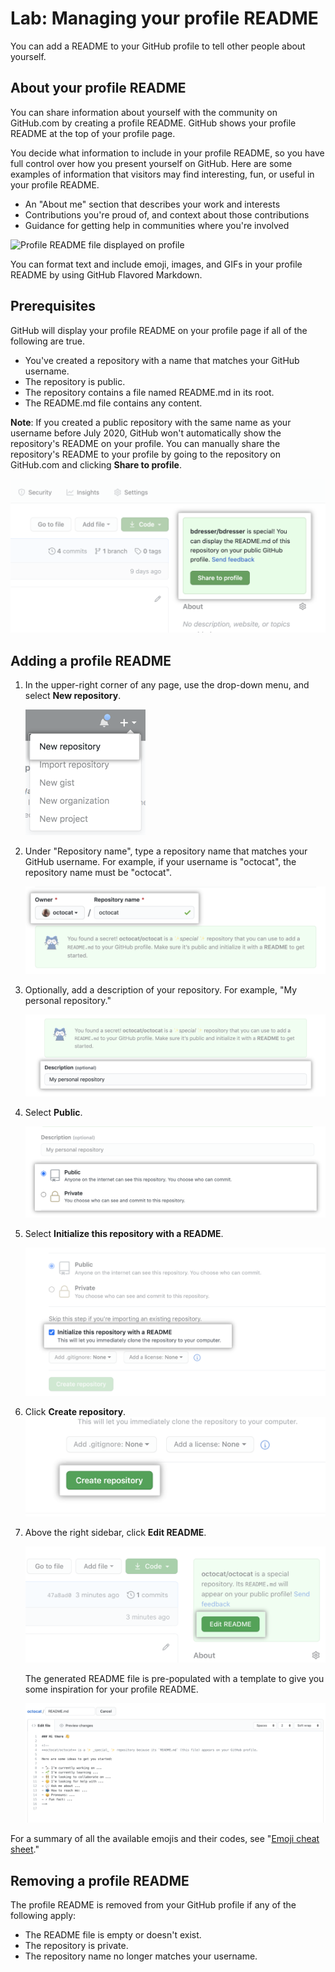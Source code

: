 Lab: Managing your profile README
=================================

You can add a README to your GitHub profile to tell other people about
yourself.


About your profile README
--------------------------

You can share information about yourself with the community on
GitHub.com by creating a profile README. GitHub shows your profile
README at the top of your profile page.

You decide what information to include in your profile README, so you
have full control over how you present yourself on GitHub. Here are some
examples of information that visitors may find interesting, fun, or
useful in your profile README.

-   An \"About me\" section that describes your work and interests
-   Contributions you\'re proud of, and context about those
    contributions
-   Guidance for getting help in communities where you\'re involved

![Profile README file displayed on
profile](./images/profile-with-readme.png)

You can format text and include emoji, images, and GIFs in your profile
README by using GitHub Flavored Markdown.

Prerequisites
-------------

GitHub will display your profile README on your profile page if all of
the following are true.

-   You\'ve created a repository with a name that matches your GitHub
    username.
-   The repository is public.
-   The repository contains a file named README.md in its root.
-   The README.md file contains any content.


**Note**: If you created a public repository with the same name as your
username before July 2020, GitHub won\'t automatically show the
repository\'s README on your profile. You can manually share the
repository\'s README to your profile by going to the repository on
GitHub.com and clicking **Share to profile**.

![](./images/share-to-profile.png)


Adding a profile README
------------------------

1.  In the upper-right corner of any page, use the drop-down menu, and
    select **New repository**. 
    
    ![](./images/repo-create.png)

2.  Under \"Repository name\", type a repository name that matches your
    GitHub username. For example, if your username is \"octocat\", the
    repository name must be \"octocat\". 

    ![](./images/repo-username-match.png)

3.  Optionally, add a description of your repository. For example, \"My
    personal repository.\" 

    ![](./images/create-personal-repository-desc.png)

4.  Select **Public**. 

    ![](./images/create-personal-repository-visibility.png)

5.  Select **Initialize this repository with a README**. 
    
    ![](./images/initialize-with-readme.png)

6.  Click **Create repository**. 
    ![](./images/create-repository-button.png)

7.  Above the right sidebar, click **Edit README**. 

    ![](./images/personal-repository-edit-readme.png)

    The generated README file is pre-populated with a template to give
    you some inspiration for your profile README. 
    
    ![](./images/personal-repository-readme-template.png)

For a summary of all the available emojis and their codes, see \"[Emoji
cheat sheet](https://www.webfx.com/tools/emoji-cheat-sheet/).\"

Removing a profile README
-------------------------

The profile README is removed from your GitHub profile if any of the
following apply:

-   The README file is empty or doesn\'t exist.
-   The repository is private.
-   The repository name no longer matches your username.
